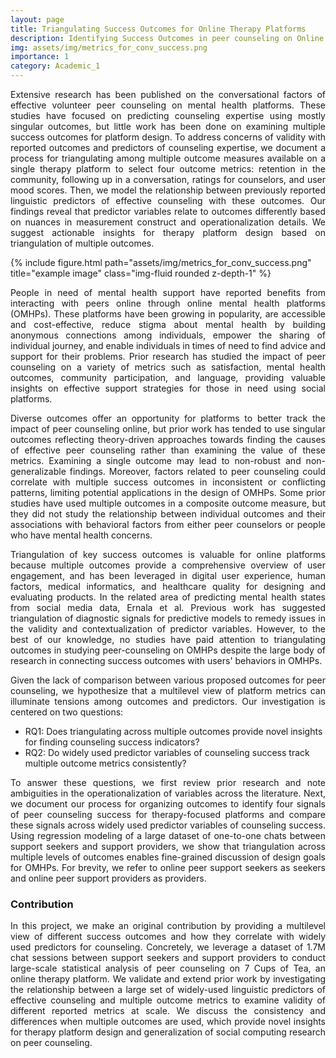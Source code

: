 ```yaml
---
layout: page
title: Triangulating Success Outcomes for Online Therapy Platforms
description: Identifying Success Outcomes in peer counseling on Online Therapy Platforms
img: assets/img/metrics_for_conv_success.png
importance: 1
category: Academic_1
---
```


<p style='text-align: justify;'>Extensive research has been published on the conversational factors of effective volunteer peer counseling on mental health platforms. These studies have focused on predicting counseling expertise using mostly singular outcomes, but little work has been done on examining multiple success outcomes for platform design. To address concerns of validity with reported outcomes and predictors of counseling expertise, we document a process for triangulating among multiple outcome measures available on a single therapy platform to select four outcome metrics: retention in the community, following up in a conversation, ratings for counselors, and user mood scores. Then, we model the relationship between previously reported linguistic predictors of effective counseling with these outcomes. Our findings reveal that predictor variables relate to outcomes differently based on nuances in measurement construct and operationalization details. We suggest actionable insights for therapy platform design based on triangulation of multiple outcomes.</p>

<div class="row">
    <div class="col-sm mt-3 mt-md-0">
        {% include figure.html path="assets/img/metrics_for_conv_success.png" title="example image" class="img-fluid rounded z-depth-1" %}
    </div>
</div>

<p style='text-align: justify;'>People in need of mental health support have reported benefits from interacting with peers online through online mental health platforms (OMHPs). These platforms have been growing in popularity, are accessible and cost-effective, reduce stigma about mental health by building anonymous connections among individuals, empower the sharing of individual journey, and enable individuals in times of need to find advice and support for their problems. Prior research has studied the impact of peer counseling on a variety of metrics such as satisfaction, mental health outcomes, community participation, and language, providing valuable insights on effective support strategies for those in need using social platforms.</p>

<p style='text-align: justify;'>Diverse outcomes offer an opportunity for platforms to better track the impact of peer counseling online, but prior work has tended to use singular outcomes reflecting theory-driven approaches towards finding the causes of effective peer counseling rather than examining the value of these metrics. Examining a single outcome may lead to non-robust and non-generalizable findings. Moreover, factors related to peer counseling could correlate with multiple success outcomes in inconsistent or conflicting patterns, limiting potential applications in the design of OMHPs. Some prior studies have used multiple outcomes in a composite outcome measure, but they did not study the relationship between individual outcomes and their associations with behavioral factors from either peer counselors or people who have mental health concerns.</p>

<p style='text-align: justify;'>Triangulation of key success outcomes is valuable for online platforms because multiple outcomes provide a comprehensive overview of user engagement, and has been leveraged in digital user experience, human factors, medical informatics, and healthcare quality for designing and evaluating products. In the related area of predicting mental health states from social media data, Ernala et al. Previous work has suggested triangulation of diagnostic signals for predictive models to remedy issues in the validity and contextualization of predictor variables. However, to the best of our knowledge, no studies have paid attention to triangulating outcomes in studying peer-counseling on OMHPs despite the large body of research in connecting success outcomes with users' behaviors in OMHPs.</p>

<p style='text-align: justify;'>Given the lack of comparison between various proposed outcomes for peer counseling, we hypothesize that a multilevel view of platform metrics can illuminate tensions among outcomes and predictors. Our investigation is centered on two questions:</p>

- RQ1: Does triangulating across multiple outcomes provide novel insights for finding counseling success indicators?
- RQ2: Do widely used predictor variables of counseling success track multiple outcome metrics consistently?

<p style='text-align: justify;'>To answer these questions, we first review prior research and note ambiguities in the operationalization of variables across the literature. Next, we document our process for organizing outcomes to identify four signals of peer counseling success for therapy-focused platforms and compare these signals across widely used predictor variables of counseling success. Using regression modeling of a large dataset of one-to-one chats between support seekers and support providers, we show that triangulation across multiple levels of outcomes enables fine-grained discussion of design goals for OMHPs. For brevity, we refer to online peer support seekers as seekers and online peer support providers as providers.</p>

### Contribution
<p style='text-align: justify;'>In this project, we make an original contribution by providing a multilevel view of different success outcomes and how they correlate with widely used predictors for counseling. Concretely, we leverage a dataset of 1.7M chat sessions between support seekers and support providers to conduct large-scale statistical analysis of peer counseling on 7 Cups of Tea, an online therapy platform. We validate and extend prior work by investigating the relationship between a large set of widely-used linguistic predictors of effective counseling and multiple outcome metrics to examine validity of different reported metrics at scale. We discuss the consistency and differences when multiple outcomes are used, which provide novel insights for therapy platform design and generalization of social computing research on peer counseling.</p>

